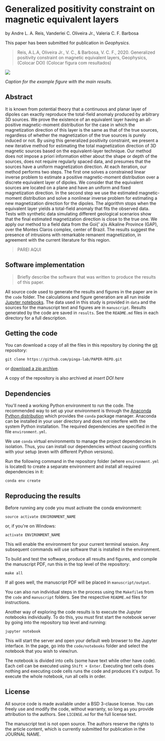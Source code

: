 # Generalized positivity constraint on magnetic equivalent layers

by
Andre L. A. Reis,
Vanderlei C. Oliveira Jr.,
Valeria C. F. Barbosa

This paper has been submitted for publication in *Geophysics*.

> Reis, A.L.A, Oliveira Jr., V. C., & Barbosa, V. C. F., 2020. Generalized positivity constraint on magnetic equivalent layers, Geophysics, (Colocar DOI)
> (Colocar figura com resultados)

![](manuscript/figures/hawaii-trend.png)

*Caption for the example figure with the main results.*

## Abstract

It is known from potential theory that a continuous and planar layer of dipoles 
can exactly reproduce the total-field anomaly produced by arbitrary 3D sources. 
We prove the existence of an equivalent layer having an all-positive 
magnetic-moment distribution for the case in which the magnetization direction 
of this layer is the same as that of the true sources, regardless of whether the 
magnetization of the true sources is purely induced or not. 
By using this generalized positivity constraint, we present a new iterative method 
for estimating the total magnetization direction of 3D magnetic sources based on 
the equivalent-layer technique. Our method does not impose a priori information 
either about the shape or depth of the sources, does not require regularly spaced 
data, and presumes that the sources have a uniform magnetization direction. 
At each iteration, our method performs two steps. The first one solves a 
constrained linear inverse problem to estimate a positive magnetic-moment 
distribution over a discrete equivalent layer of dipoles. We consider that the 
equivalent sources are located on a plane and have an uniform and fixed 
magnetization direction. In the second step we use the estimated magnetic-moment 
distribution and solve a nonlinear inverse problem for estimating a new 
magnetization direction for the dipoles. The algorithm stops when the equivalent 
layer yields a total-field anomaly that fits the observed data. 
Tests with synthetic data simulating different geological scenarios show that 
the final estimated magnetization direction is close to the true one. 
We apply our method to a field data from the Goi{\' a}s Alkaline Province (GAP), 
over the Montes Claros complex, center of Brazil. The results suggest the presence 
of intrusions with remarkable remanent magnetization, in agreement with the current 
literature for this region.

> PAREI AQUI
## Software implementation

> Briefly describe the software that was written to produce the results of this
> paper.

All source code used to generate the results and figures in the paper are in
the `code` folder.
The calculations and figure generation are all run inside
[Jupyter notebooks](http://jupyter.org/).
The data used in this study is provided in `data` and the sources for the
manuscript text and figures are in `manuscript`.
Results generated by the code are saved in `results`.
See the `README.md` files in each directory for a full description.


## Getting the code

You can download a copy of all the files in this repository by cloning the
[git](https://git-scm.com/) repository:

    git clone https://github.com/pinga-lab/PAPER-REPO.git

or [download a zip archive](https://github.com/pinga-lab/PAPER-REPO/archive/master.zip).

A copy of the repository is also archived at *insert DOI here*


## Dependencies

You'll need a working Python environment to run the code.
The recommended way to set up your environment is through the
[Anaconda Python distribution](https://www.anaconda.com/download/) which
provides the `conda` package manager.
Anaconda can be installed in your user directory and does not interfere with
the system Python installation.
The required dependencies are specified in the file `environment.yml`.

We use `conda` virtual environments to manage the project dependencies in
isolation.
Thus, you can install our dependencies without causing conflicts with your
setup (even with different Python versions).

Run the following command in the repository folder (where `environment.yml`
is located) to create a separate environment and install all required
dependencies in it:

    conda env create


## Reproducing the results

Before running any code you must activate the conda environment:

    source activate ENVIRONMENT_NAME

or, if you're on Windows:

    activate ENVIRONMENT_NAME

This will enable the environment for your current terminal session.
Any subsequent commands will use software that is installed in the environment.

To build and test the software, produce all results and figures, and compile
the manuscript PDF, run this in the top level of the repository:

    make all

If all goes well, the manuscript PDF will be placed in `manuscript/output`.

You can also run individual steps in the process using the `Makefile`s from the
`code` and `manuscript` folders. See the respective `README.md` files for
instructions.

Another way of exploring the code results is to execute the Jupyter notebooks
individually.
To do this, you must first start the notebook server by going into the
repository top level and running:

    jupyter notebook

This will start the server and open your default web browser to the Jupyter
interface. In the page, go into the `code/notebooks` folder and select the
notebook that you wish to view/run.

The notebook is divided into cells (some have text while other have code).
Each cell can be executed using `Shift + Enter`.
Executing text cells does nothing and executing code cells runs the code
and produces it's output.
To execute the whole notebook, run all cells in order.


## License

All source code is made available under a BSD 3-clause license. You can freely
use and modify the code, without warranty, so long as you provide attribution
to the authors. See `LICENSE.md` for the full license text.

The manuscript text is not open source. The authors reserve the rights to the
article content, which is currently submitted for publication in the
JOURNAL NAME.
